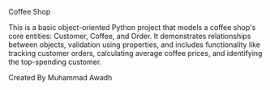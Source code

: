 Coffee Shop 

This is a basic object-oriented Python project that models a coffee shop's core entities: Customer, Coffee, and Order. It demonstrates relationships between objects, validation using properties, and includes functionality like tracking customer orders, calculating average coffee prices, and identifying the top-spending customer.






Created By Muhammad Awadh